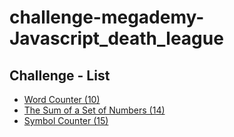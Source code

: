 # challenge-megademy-Javascript_death_league
## Challenge - List
- [Word Counter (10)](https://amirhossein-github.github.io/challenge-megademy-Javascript_death_league/challenges/10-word_counter/src/index.html)
- [The Sum of a Set of Numbers (14)](https://amirhossein-github.github.io/challenge-megademy-Javascript_death_league/challenges/14-the_sum_of%20_%20a_set_of_%20numbers/src/index.html)
- [Symbol Counter (15)](https://amirhossein-github.github.io/challenge-megademy-Javascript_death_league/challenges/15-symbol_counter/src/index.html)
